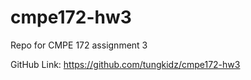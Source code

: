 # cmpe172-hw3

Repo for CMPE 172 assignment 3

GitHub Link: https://github.com/tungkidz/cmpe172-hw3
